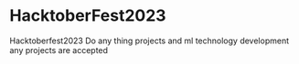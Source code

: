 # HacktoberFest2023
Hacktoberfest2023 Do any thing projects and ml technology development any projects are accepted
